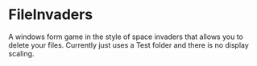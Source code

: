 # FileInvaders
A windows form game in the style of space invaders that allows you to delete your files. Currently just uses a Test folder and there is no display scaling.
